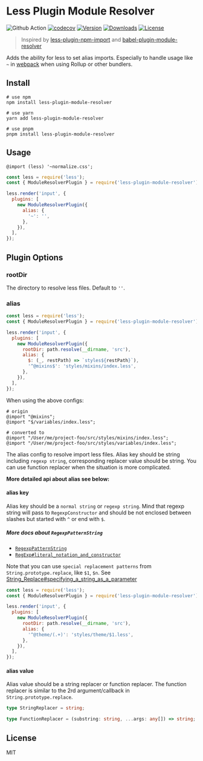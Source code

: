 # Less Plugin Module Resolver

![Github Action](https://github.com/bundle-matters/less-plugin-module-resolver/actions/workflows/ci.yml/badge.svg) [![codecov](https://codecov.io/gh/bundle-matters/less-plugin-module-resolver/branch/main/graph/badge.svg?token=ITYULU4YJ3)](https://codecov.io/gh/bundle-matters/less-plugin-module-resolver) [![Version](https://img.shields.io/npm/v/less-plugin-module-resolver.svg?sanitize=true)](https://www.npmjs.com/package/less-plugin-module-resolver) [![Downloads](https://img.shields.io/npm/dm/less-plugin-module-resolver.svg?sanitize=true)](https://npmcharts.com/compare/less-plugin-module-resolver?minimal=true) [![License](https://img.shields.io/npm/l/less-plugin-module-resolver.svg?sanitize=true)](https://www.npmjs.com/package/less-plugin-module-resolver)

> Inspired by [less-plugin-npm-import](https://github.com/less/less-plugin-npm-import) and [babel-plugin-module-resolver](https://github.com/tleunen/babel-plugin-module-resolver)

Adds the ability for less to set alias imports. Especially to handle usage like `~` in [webpack](https://webpack.js.org/loaders/less-loader/#imports) when using Rollup or other bundlers.

## Install

```shell
# use npm
npm install less-plugin-module-resolver

# use yarn
yarn add less-plugin-module-resolver

# use pnpm
pnpm install less-plugin-module-resolver
```

## Usage

```less
@import (less) '~normalize.css';
```

```js
const less = require('less');
const { ModuleResolverPlugin } = require('less-plugin-module-resolver');

less.render('input', {
  plugins: [
    new ModuleResolverPlugin({
      alias: {
        '~': '',
      },
    }),
  ],
});
```

## Plugin Options

### **rootDir**

The directory to resolve less files. Default to `''`.

### **alias**

```js
const less = require('less');
const { ModuleResolverPlugin } = require('less-plugin-module-resolver');

less.render('input', {
  plugins: [
    new ModuleResolverPlugin({
      rootDir: path.resolve(__dirname, 'src'),
      alias: {
        $: (_, restPath) => `styles${restPath}`),
        '^@mixins$': 'styles/mixins/index.less',
      },
    }),
  ],
});
```

When using the above configs:

```less
# origin
@import "@mixins";
@import "$/variables/index.less";

# converted to
@import "/User/me/project-foo/src/styles/mixins/index.less";
@import "/User/me/project-foo/src/styles/variables/index.less";
```

The alias config to resolve import less files. Alias key should be string including `regexp string`, corresponding replacer value should be string. You can use function replacer when the situation is more complicated.

**More detailed api about alias see below:**

#### **alias key**

Alias key should be a `normal string` or `regexp string`. Mind that regexp string will pass to `RegexpConstructor` and should be not enclosed between slashes but started with `^` or end with `$`.

##### More docs about `RegexpPatternString`

- [`RegexpPatternString`](https://developer.mozilla.org/en-US/docs/Web/JavaScript/Reference/Global_Objects/RegExp/RegExp)
- [`RegExp#literal_notation_and_constructor`](https://developer.mozilla.org/en-US/docs/Web/JavaScript/Reference/Global_Objects/RegExp/RegExp#literal_notation_and_constructor)

Note that you can use `special replacement patterns` from `String.prototype.replace`, like `$1`, `$n`. See [String_Replace#specifying_a_string_as_a_parameter](https://developer.mozilla.org/en-US/docs/Web/JavaScript/Reference/Global_Objects/String/replace#specifying_a_string_as_a_parameter)

```js
const less = require('less');
const { ModuleResolverPlugin } = require('less-plugin-module-resolver');

less.render('input', {
  plugins: [
    new ModuleResolverPlugin({
      rootDir: path.resolve(__dirname, 'src'),
      alias: {
        '^@theme/(.+)': 'styles/theme/$1.less',
      },
    }),
  ],
});
```

#### **alias value**

Alias value should be a string replacer or function replacer. The function replacer is similar to the 2rd argument/callback in `String.prototype.replace`.

```ts
type StringReplacer = string;

type FunctionReplacer = (substring: string, ...args: any[]) => string;
```

## License

MIT
